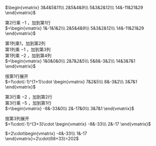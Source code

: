 $\begin{vmatrix}  
3&4&5&11\\\  
2&5&4&9\\\  
5&3&2&12\\\  
14&-11&21&29  
\end{vmatrix}$  
  
第2行乘 $-1$ ，加到第1行  
 $=\begin{vmatrix}  
1&-1&1&2\\\  
2&5&4&9\\\  
5&3&2&12\\\  
14&-11&21&29  
\end{vmatrix}$  
  
第1列乘1，加到第2列  
第1列乘 $-1$ ，加到第3列  
第1列乘 $-2$ ，加到第4列  
 $=\begin{vmatrix}  
1&0&0&0\\\  
2&7&2&5\\\  
5&8&-3&2\\\  
14&3&7&1  
\end{vmatrix}$  
  
按第1行展开  
 $=1\cdot(-1)^{1+1}\cdot  
\begin{vmatrix}  
7&2&5\\\  
8&-3&2\\\  
3&7&1  
\end{vmatrix}$  
  
第3行乘 $-2$ ，加到第2行  
第3行乘 $-5$ ，加到第1行  
 $=\begin{vmatrix}  
-8&-33&0\\\  
2&-17&0\\\  
3&7&1  
\end{vmatrix}$  
  
按第3列展开  
 $=1\cdot(-1)^{3+3}\cdot  
\begin{vmatrix}  
-8&-33\\\  
2&-17  
\end{vmatrix}$  
  
 $=2\cdot\begin{vmatrix}  
-4&-33\\\  
1&-17  
\end{vmatrix}=2\cdot(68+33)=202$  
